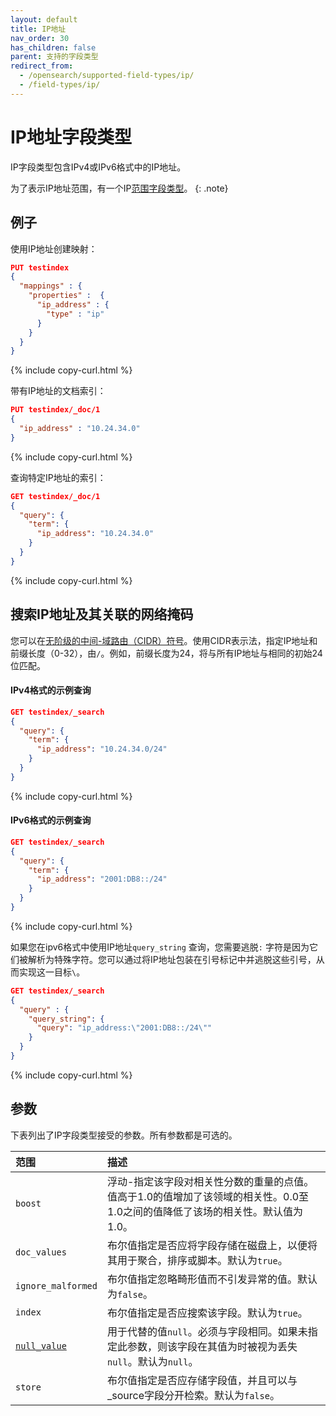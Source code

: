 ```yaml
---
layout: default
title: IP地址
nav_order: 30
has_children: false
parent: 支持的字段类型
redirect_from:
  - /opensearch/supported-field-types/ip/
  - /field-types/ip/
---
```


# IP地址字段类型

IP字段类型包含IPv4或IPv6格式中的IP地址。

为了表示IP地址范围，有一个IP[范围字段类型]({{site.url}}{{site.baseurl}}/opensearch/supported-field-types/range/)。
{: .note}

## 例子

使用IP地址创建映射：

```json
PUT testindex 
{
  "mappings" : {
    "properties" :  {
      "ip_address" : {
        "type" : "ip"
      }
    }
  }
}
```
{% include copy-curl.html %}

带有IP地址的文档索引：

```json
PUT testindex/_doc/1 
{
  "ip_address" : "10.24.34.0"
}
```
{% include copy-curl.html %}

查询特定IP地址的索引：

```json
GET testindex/_doc/1 
{
  "query": {
    "term": {
      "ip_address": "10.24.34.0"
    }
  }
}
```
{% include copy-curl.html %}

## 搜索IP地址及其关联的网络掩码

您可以在[无阶级的中间-域路由（CIDR）符号](https://en.wikipedia.org/wiki/Classless_Inter-Domain_Routing#CIDR_notation)。使用CIDR表示法，指定IP地址和前缀长度（0-32），由`/`。例如，前缀长度为24，将与所有IP地址与相同的初始24位匹配。

#### IPv4格式的示例查询

```json
GET testindex/_search 
{
  "query": {
    "term": {
      "ip_address": "10.24.34.0/24"
    }
  }
}
```
{% include copy-curl.html %}

#### IPv6格式的示例查询

```json
GET testindex/_search 
{
  "query": {
    "term": {
      "ip_address": "2001:DB8::/24"
    }
  }
}
```
{% include copy-curl.html %}

如果您在ipv6格式中使用IP地址`query_string` 查询，您需要逃脱`:` 字符是因为它们被解析为特殊字符。您可以通过将IP地址包装在引号标记中并逃脱这些引号，从而实现这一目标`\`。

```json
GET testindex/_search 
{
  "query" : {
    "query_string": {
      "query": "ip_address:\"2001:DB8::/24\""
    }
  }
}
```
{% include copy-curl.html %}

## 参数

下表列出了IP字段类型接受的参数。所有参数都是可选的。

范围| 描述
:--- | :--- 
`boost` | 浮动-指定该字段对相关性分数的重量的点值。值高于1.0的值增加了该领域的相关性。0.0至1.0之间的值降低了该场的相关性。默认值为1.0。
`doc_values` | 布尔值指定是否应将字段存储在磁盘上，以便将其用于聚合，排序或脚本。默认为`true`。
`ignore_malformed` | 布尔值指定忽略畸形值而不引发异常的值。默认为`false`。
`index` | 布尔值指定是否应搜索该字段。默认为`true`。
[`null_value`]({{site.url}}{{site.baseurl}}/opensearch/supported-field-types/index#null-value) | 用于代替的值`null`。必须与字段相同。如果未指定此参数，则该字段在其值为时被视为丢失`null`。默认为`null`。
`store` | 布尔值指定是否应存储字段值，并且可以与_source字段分开检索。默认为`false`。



